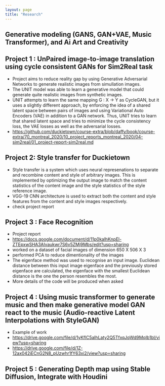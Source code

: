```yaml
---
layout: page
title: "Research"
---
```


## Generative modeling (GANS, GAN+VAE, Music Transformer), and Ai Art and Creativity


## Project 1 : UnPaired image-to-image translation using cycle consistent GANs for Sim2Real task 

- Project aims to reduce reality gap by using Generative Adversarial Networks to generate realistic images from simullation images. 
-  The UNIT model was able to learn a generative model that could generate quite realistic images from synthetic images.
- UNIT attempts to learn the same mapping G : X -> Y as CycleGAN, but it uses a slightly different approach, by enforcing the idea of a shared latent space between pairs of images and using Variational Auto Encoders (VAE) in addition to a GAN network. Thus, UNIT tries to learn that shared latent space and tries to minimize the cycle consistency loss, the VAE losses as well as the adversarial losses.
- <https://github.com/duckietown/course-extra/blob/daffy/book/course-extra/70_montreal_2020/10_project_reports_montreal_2020/04-sim2real/01_project-report-sim2real.md>


## Project 2: Style transfer for Duckietown

- Style transfer is a system which uses neural represenations to separate and recombine content and style of arbitrary images. This is implemented by optimizing the output image to match the content statistics of the content image and the style statistics of the style reference image.
- VGG-19 CNN architecture is used to extract both the content and style features from the content and style images respectively.
- check project report

## Project 3 : Face Recognition

- Project report 
- <https://docs.google.com/document/d/11p0kalhKnpEl-ZTEpxwSHA3AIvaukwr7S6v5ZMj9Mbs/edit?usp=sharing>
- worked on a dataset of facial images of dimension 650 X 506 X 3
- performed PCA to reduce dimentionality of the images
- The eigenface method was used to  recognise an input image. Euclidean distance between this input image eigenface and the previously stored eigenface are calculated, the eigenface with the smallest Euclidean distance is the one the  person resembles the most. 
- More details of the code will be produced when asked

## Project 4 : Using music transformer to generate music and then make generative model GAN react to the music (Audio-reactive Latent Interpolations with StyleGAN)
- Example of work
- <https://drive.google.com/file/d/1yKflC5aIhLaty2Q5TfxqJqWd9MqIb1bl/view?usp=sharing>
- <https://drive.google.com/file/d/1Z-12ax042iECnG2N8_pUzwhr1fY63xi2/view?usp=sharing>

## Project 5 : Generating Depth map using Stable Diffusion, Integrate with Houdini
